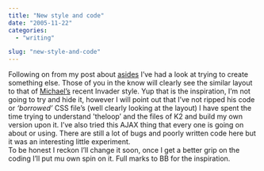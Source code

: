```yaml
---
title: "New style and code"
date: "2005-11-22"
categories: 
  - "writing"

slug: "new-style-and-code"
---
```


Following on from my post about [asides](http://www.shibbyonline.co.uk/2005/10/24/asides/) I’ve had a look at trying to create something else. Those of you in the know will clearly see the similar layout to that of [Michael’s](http://binarybonsai.com) recent Invader style. Yup that is the inspiration, I’m not going to try and hide it, however I will point out that I’ve not ripped his code or _‘borrowed’_ CSS file’s (well clearly looking at the layout) I have spent the time trying to understand 'theloop’ and the files of K2 and build my own version upon it. I’ve also tried this AJAX thing that every one is going on about or using. There are still a lot of bugs and poorly written code here but it was an interesting little experiment.  
To be honest I reckon I’ll change it soon, once I get a better grip on the coding I’ll put mu own spin on it. Full marks to BB for the inspiration.
